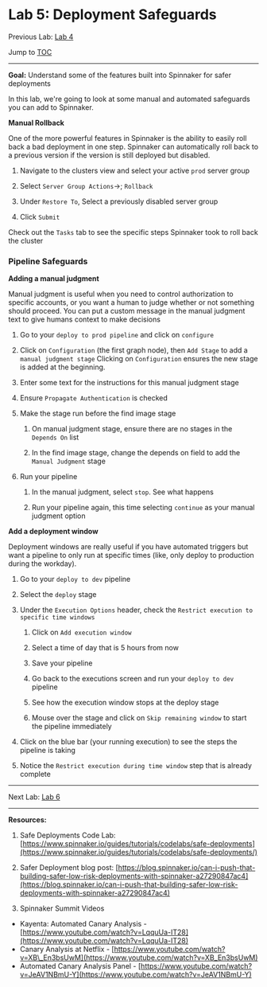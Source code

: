 # Lab 5: Deployment Safeguards

Previous Lab: [Lab 4](/lab-4.md)

Jump to [TOC](/README.md)

---

**Goal:** Understand some of the features built into Spinnaker for safer deployments

In this lab, we're going to look at some manual and automated safeguards you can add to Spinnaker.

**Manual Rollback**

One of the more powerful features in Spinnaker is the ability to easily roll back a bad deployment in one step. Spinnaker can automatically roll back to a previous version if the version is still deployed but disabled.

1. Navigate to the clusters view and select your active `prod` server group

1. Select `Server Group Actions`->; `Rollback`

1. Under `Restore To`, Select a previously disabled server group

1. Click `Submit`

Check out the `Tasks` tab to see the specific steps Spinnaker took to roll back the cluster

### **Pipeline Safeguards**

**Adding a manual judgment**

Manual judgment is useful when you need to control authorization to specific accounts, or you want a human to judge whether or not something should proceed. You can put a custom message in the manual judgment text to give humans context to make decisions

1. Go to your `deploy to prod pipeline` and click on `configure`

1. Click on `Configuration` (the first graph node), then `Add Stage` to add a `manual judgment stage`
Clicking on `Configuration` ensures the new stage is added at the beginning.

1. Enter some text for the instructions for this manual judgment stage

1. Ensure `Propagate Authentication` is checked

1. Make the stage run before the find image stage

    1. On manual judgment stage, ensure there are no stages in the `Depends On` list

    1. In the find image stage, change the depends on field to add the `Manual Judgment` stage

1. Run your pipeline

    1. In the manual judgment, select `stop`. See what happens

    1. Run your pipeline again, this time selecting `continue` as your manual judgment option

**Add a deployment window**

Deployment windows are really useful if you have automated triggers but want a pipeline to only run at specific times (like, only deploy to production during the workday).

1. Go to your `deploy to dev` pipeline

1. Select the `deploy` stage

1. Under the `Execution Options` header, check the `Restrict execution to specific time windows`

    1. Click on `Add execution window`
    
    1. Select a time of day that is 5 hours from now
    
    1. Save your pipeline
    
    1. Go back to the executions screen and run your `deploy to dev` pipeline
    
    1. See how the execution window stops at the deploy stage
    
    1. Mouse over the stage and click on `Skip remaining window` to start the pipeline immediately

1. Click on the blue bar \(your running execution\) to see the steps the pipeline is taking

1. Notice the `Restrict execution during time window` step that is already complete

---

Next Lab: [Lab 6](/lab-6.md)

---

**Resources:**

1. Safe Deployments Code Lab: [https://www.spinnaker.io/guides/tutorials/codelabs/safe-deployments](https://www.spinnaker.io/guides/tutorials/codelabs/safe-deployments/)

2. Safer Deployment blog post: [https://blog.spinnaker.io/can-i-push-that-building-safer-low-risk-deployments-with-spinnaker-a27290847ac4](https://blog.spinnaker.io/can-i-push-that-building-safer-low-risk-deployments-with-spinnaker-a27290847ac4)

3. Spinnaker Summit Videos

* Kayenta: Automated Canary Analysis - [https://www.youtube.com/watch?v=LqquUa-IT28](https://www.youtube.com/watch?v=LqquUa-IT28)
* Canary Analysis at Netflix - [https://www.youtube.com/watch?v=XB\_En3bsUwM](https://www.youtube.com/watch?v=XB_En3bsUwM)
* Automated Canary Analysis Panel - [https://www.youtube.com/watch?v=JeAV1NBmU-Y](https://www.youtube.com/watch?v=JeAV1NBmU-Y)



